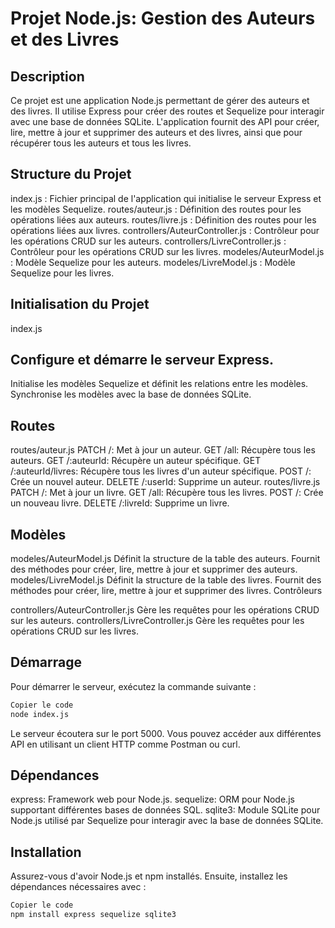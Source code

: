 # Projet Node.js: Gestion des Auteurs et des Livres
## Description
Ce projet est une application Node.js permettant de gérer des auteurs et des livres. Il utilise Express pour créer des routes et Sequelize pour interagir avec une base de données SQLite. L'application fournit des API pour créer, lire, mettre à jour et supprimer des auteurs et des livres, ainsi que pour récupérer tous les auteurs et tous les livres.

## Structure du Projet
index.js : Fichier principal de l'application qui initialise le serveur Express et les modèles Sequelize.
routes/auteur.js : Définition des routes pour les opérations liées aux auteurs.
routes/livre.js : Définition des routes pour les opérations liées aux livres.
controllers/AuteurController.js : Contrôleur pour les opérations CRUD sur les auteurs.
controllers/LivreController.js : Contrôleur pour les opérations CRUD sur les livres.
modeles/AuteurModel.js : Modèle Sequelize pour les auteurs.
modeles/LivreModel.js : Modèle Sequelize pour les livres.
## Initialisation du Projet
index.js

## Configure et démarre le serveur Express.

Initialise les modèles Sequelize et définit les relations entre les modèles.
Synchronise les modèles avec la base de données SQLite.

## Routes

routes/auteur.js
PATCH /: Met à jour un auteur.
GET /all: Récupère tous les auteurs.
GET /:auteurId: Récupère un auteur spécifique.
GET /:auteurId/livres: Récupère tous les livres d'un auteur spécifique.
POST /: Crée un nouvel auteur.
DELETE /:userId: Supprime un auteur.
routes/livre.js
PATCH /: Met à jour un livre.
GET /all: Récupère tous les livres.
POST /: Crée un nouveau livre.
DELETE /:livreId: Supprime un livre.

## Modèles

modeles/AuteurModel.js
Définit la structure de la table des auteurs.
Fournit des méthodes pour créer, lire, mettre à jour et supprimer des auteurs.
modeles/LivreModel.js
Définit la structure de la table des livres.
Fournit des méthodes pour créer, lire, mettre à jour et supprimer des livres.
Contrôleurs

controllers/AuteurController.js
Gère les requêtes pour les opérations CRUD sur les auteurs.
controllers/LivreController.js
Gère les requêtes pour les opérations CRUD sur les livres.
## Démarrage
Pour démarrer le serveur, exécutez la commande suivante :

```bash
Copier le code
node index.js
```
Le serveur écoutera sur le port 5000. Vous pouvez accéder aux différentes API en utilisant un client HTTP comme Postman ou curl.

## Dépendances
express: Framework web pour Node.js.
sequelize: ORM pour Node.js supportant différentes bases de données SQL.
sqlite3: Module SQLite pour Node.js utilisé par Sequelize pour interagir avec la base de données SQLite.
## Installation
Assurez-vous d'avoir Node.js et npm installés. Ensuite, installez les dépendances nécessaires avec :

```bash
Copier le code
npm install express sequelize sqlite3
 ```
